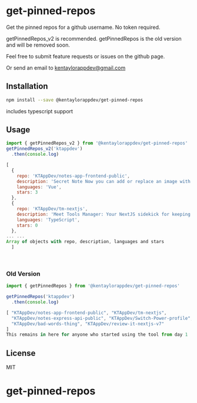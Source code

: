 # get-pinned-repos 
Get the pinned repos for a github username.
No token required.

getPinnedRepos_v2 is recommended. getPinnedRepos is the old version and will be removed soon.

Feel free to submit feature requests or issues on the github page.

Or send an email to kentaylorappdev@gmail.com

## Installation

```bash
npm install --save @kentaylorappdev/get-pinned-repos
```
includes typescript support

## Usage


``` javascript
import { getPinnedRepos_v2 } from '@kentaylorappdev/get-pinned-repos'
getPinnedRepos_v2('ktappdev')
  .then(console.log)
  ```
``` javascript
[
  {
    repo: 'KTAppDev/notes-app-frontend-public',
    description: 'Secret Note Now you can add or replace an image with every note! Notes and Images stored on "secretnote" can be public or private,depending on the title. Simple titles lead to highly visible notes…',
    languages: 'Vue',
    stars: 3
  },
  {
    repo: 'KTAppDev/tm-nextjs',
    description: 'Meet Tools Manager: Your NextJS sidekick for keeping all your favorite tools in check. Organize,access,conquer – all with a dash of NextJS magic.',
    languages: 'TypeScript',
    stars: 0
  },
... ...
Array of objects with repo, description, languages and stars
  ]
```
<br>

### Old Version
```javascript
import { getPinnedRepos } from '@kentaylorappdev/get-pinned-repos'

getPinnedRepos('ktappdev')
  .then(console.log)
  ```
``` javascript
[ "KTAppDev/notes-app-frontend-public", "KTAppDev/tm-nextjs",
  "KTAppDev/notes-express-api-public", "KTAppDev/Switch-Power-profile",
  "KTAppDev/bad-words-thing", "KTAppDev/review-it-nextjs-v7"
]
This remains in here for anyone who started using the tool from day 1
```

## License

MIT


# get-pinned-repos
